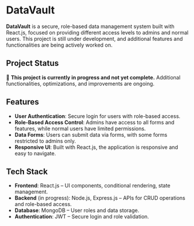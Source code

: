 # DataVault

**DataVault** is a secure, role-based data management system built with React.js, focused on providing different access levels to admins and normal users. This project is still under development, and additional features and functionalities are being actively worked on.

## Project Status
🚧 **This project is currently in progress and not yet complete.** Additional functionalities, optimizations, and improvements are ongoing.

## Features
- **User Authentication**: Secure login for users with role-based access.
- **Role-Based Access Control**: Admins have access to all forms and features, while normal users have limited permissions.
- **Data Forms**: Users can submit data via forms, with some forms restricted to admins only.
- **Responsive UI**: Built with React.js, the application is responsive and easy to navigate.

## Tech Stack

- **Frontend**: React.js – UI components, conditional rendering, state management.
- **Backend** (in progress): Node.js, Express.js – APIs for CRUD operations and role-based access.
- **Database**: MongoDB – User roles and data storage.
- **Authentication**:  JWT – Secure login and role validation.
